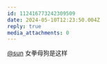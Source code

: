 ```yaml
---
id: 112416773242309509
date: 2024-05-10T12:23:50.004Z
reply: true
media_attachments: 0
---
```


[@sun](https://ow3.cn/users/sun) 女拳母狗是这样

